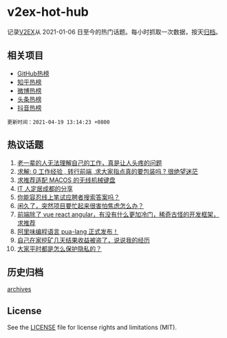# v2ex-hot-hub

 记录[V2EX](https://www.v2ex.com/)从 2021-01-06 日至今的热门话题。每小时抓取一次数据，按天[归档](archives)。
 
 ## 相关项目

- [GitHub热榜](https://github.com/snaildev/github-hot-hub)
- [知乎热榜](https://github.com/snaildev/zhihu-hot-hub)
- [微博热榜](https://github.com/snaildev/weibo-hot-hub)
- [头条热榜](https://github.com/snaildev/toutiao-hot-hub)
- [抖音热榜](https://github.com/snaildev/douyin-hot-hub)


 `更新时间：2021-04-19 13:14:23 +0800`

## 热议话题

1. [老一辈的人无法理解自己的工作，真是让人头疼的问题](https://www.v2ex.com/t/771477)
1. [求解: 0 工作经验 , 转行前端 ,求大家指点真的要包装吗 ? 很绝望迷茫](https://www.v2ex.com/t/771456)
1. [求推荐适配 MACOS 的无线机械键盘](https://www.v2ex.com/t/771490)
1. [IT 人定居成都的分享](https://www.v2ex.com/t/771506)
1. [你能容忍线上笔试应聘者搜索答案吗？](https://www.v2ex.com/t/771527)
1. [闲久了，突然项目要忙起来很害怕焦虑怎么办？](https://www.v2ex.com/t/771549)
1. [前端除了 vue react angular，有没有什么更加冷门，稀奇古怪的开发框架，求推荐](https://www.v2ex.com/t/771495)
1. [阿里味编程语言 pua-lang 正式发布！](https://www.v2ex.com/t/771576)
1. [自己在家挖矿几天结果收益被盗了，说说我的经历](https://www.v2ex.com/t/771563)
1. [大家平时都是怎么保护隐私的？](https://www.v2ex.com/t/771550)

## 历史归档

[archives](archives)

## License

See the [LICENSE](LICENSE) file for license rights and limitations (MIT).
